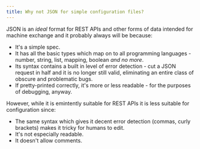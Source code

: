 ```yaml
---
title: Why not JSON for simple configuration files?
---
```


JSON is an *ideal* format for REST APIs and other forms of data intended for machine exchange and it probably always will be because:

- It's a simple spec.
- It has all the basic types which map on to all programming languages - number, string, list, mapping, boolean *and no more*.
- Its syntax contains a built in level of error detection - cut a JSON request in half and it is no longer still valid, eliminating an entire class of obscure and problematic bugs.
- If pretty-printed correctly, it's more or less readable - for the purposes of debugging, anyway.

However, while it is emintently suitable for REST APIs it is less suitable for configuration since:

- The same syntax which gives it decent error detection (commas, curly brackets) makes it tricky for humans to edit.
- It's not especially readable.
- It doesn't allow comments.
